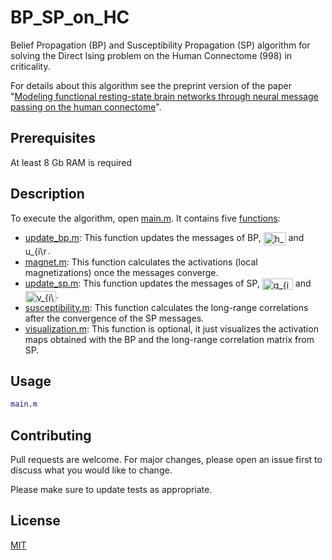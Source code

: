 # BP_SP_on_HC
Belief Propagation (BP) and Susceptibility Propagation (SP) algorithm for solving the Direct Ising problem on the Human Connectome (998) in criticality.

For details about this algorithm see the preprint version of the paper "[Modeling functional resting-state brain networks through neural message passing on the human connectome](https://arxiv.org/abs/1906.05369)".

## Prerequisites
At least 8 Gb RAM is required

## Description
To execute the algorithm, open [main.m](https://github.com/JulioAPeraza/BP_SP_on_HC/blob/master/main.m). It contains five [functions](https://github.com/JulioAPeraza/BP_SP_on_HC/blob/master/fucntions/):
* [update_bp.m](https://github.com/JulioAPeraza/BP_SP_on_HC/blob/master/fucntions/update_bp.m): This function updates the messages of BP, <img src="http://www.sciweavers.org/tex2img.php?eq=%20h_%7Bi%5Crightarrow%20j%7D%20&bc=White&fc=Black&im=jpg&fs=12&ff=arev&edit=0" align="center" border="0" alt=" h_{i\rightarrow j} " width="36" height="21" /> and <img src="http://www.sciweavers.org/tex2img.php?eq=%20u_%7Bi%5Crightarrow%20j%7D%20&bc=White&fc=Black&im=jpg&fs=12&ff=arev&edit=0" align="center" border="0" alt=" u_{i\rightarrow j} " width="36" height="17" />.
* [magnet.m](https://github.com/JulioAPeraza/BP_SP_on_HC/blob/master/fucntions/magnet.m): This function calculates the activations (local magnetizations) once the messages converge.
* [update_sp.m](https://github.com/JulioAPeraza/BP_SP_on_HC/blob/master/fucntions/update_sp.m): This function updates the messages of SP, <img src="http://www.sciweavers.org/tex2img.php?eq=%20g_%7Bi%5Crightarrow%20j%2Ck%7D%20&bc=White&fc=Black&im=jpg&fs=12&ff=arev&edit=0" align="center" border="0" alt=" g_{i\rightarrow j,k} " width="49" height="18" /> and <img src="http://www.sciweavers.org/tex2img.php?eq=%20v_%7Bi%5Crightarrow%20j%2Ck%7D%20&bc=White&fc=Black&im=jpg&fs=12&ff=arev&edit=0" align="center" border="0" alt=" v_{i\rightarrow j,k} " width="49" height="18" />.
* [susceptibility.m](https://github.com/JulioAPeraza/BP_SP_on_HC/blob/master/fucntions/susceptibility.m): This function calculates the long-range correlations after the convergence of the SP messages.
* [visualization.m](https://github.com/JulioAPeraza/BP_SP_on_HC/blob/master/fucntions/visualization.m): This function is optional, it just visualizes the activation maps obtained with the BP and the long-range correlation matrix from SP.
  
## Usage
```matlab
main.m
```
  
  ## Contributing
Pull requests are welcome. For major changes, please open an issue first to discuss what you would like to change.

Please make sure to update tests as appropriate.

## License
[MIT](https://choosealicense.com/licenses/mit/)

